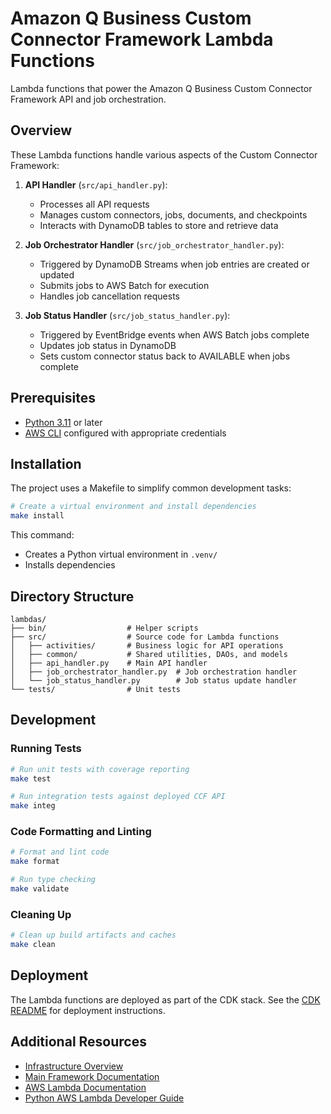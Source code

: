 # Amazon Q Business Custom Connector Framework Lambda Functions

Lambda functions that power the Amazon Q Business Custom Connector Framework API and job orchestration.

## Overview

These Lambda functions handle various aspects of the Custom Connector Framework:

1. **API Handler** (`src/api_handler.py`): 
   - Processes all API requests
   - Manages custom connectors, jobs, documents, and checkpoints
   - Interacts with DynamoDB tables to store and retrieve data

2. **Job Orchestrator Handler** (`src/job_orchestrator_handler.py`):
   - Triggered by DynamoDB Streams when job entries are created or updated
   - Submits jobs to AWS Batch for execution
   - Handles job cancellation requests

3. **Job Status Handler** (`src/job_status_handler.py`):
   - Triggered by EventBridge events when AWS Batch jobs complete
   - Updates job status in DynamoDB
   - Sets custom connector status back to AVAILABLE when jobs complete

## Prerequisites

- [Python 3.11](https://www.python.org/downloads/) or later
- [AWS CLI](https://docs.aws.amazon.com/cli/latest/userguide/getting-started-install.html) configured with appropriate credentials

## Installation

The project uses a Makefile to simplify common development tasks:

```bash
# Create a virtual environment and install dependencies
make install
```

This command:
- Creates a Python virtual environment in `.venv/`
- Installs dependencies

## Directory Structure

```
lambdas/
├── bin/                  # Helper scripts
├── src/                  # Source code for Lambda functions
│   ├── activities/       # Business logic for API operations
│   ├── common/           # Shared utilities, DAOs, and models
│   ├── api_handler.py    # Main API handler
│   ├── job_orchestrator_handler.py  # Job orchestration handler
│   └── job_status_handler.py        # Job status update handler
└── tests/                # Unit tests
```

## Development

### Running Tests

```bash
# Run unit tests with coverage reporting
make test

# Run integration tests against deployed CCF API
make integ
```

### Code Formatting and Linting

```bash
# Format and lint code
make format

# Run type checking
make validate
```

### Cleaning Up

```bash
# Clean up build artifacts and caches
make clean
```

## Deployment

The Lambda functions are deployed as part of the CDK stack. See the [CDK README](../cdk/README.md) for deployment instructions.

## Additional Resources

- [Infrastructure Overview](../README.md)
- [Main Framework Documentation](../../README.md)
- [AWS Lambda Documentation](https://docs.aws.amazon.com/lambda/latest/dg/welcome.html)
- [Python AWS Lambda Developer Guide](https://docs.aws.amazon.com/lambda/latest/dg/lambda-python.html)

